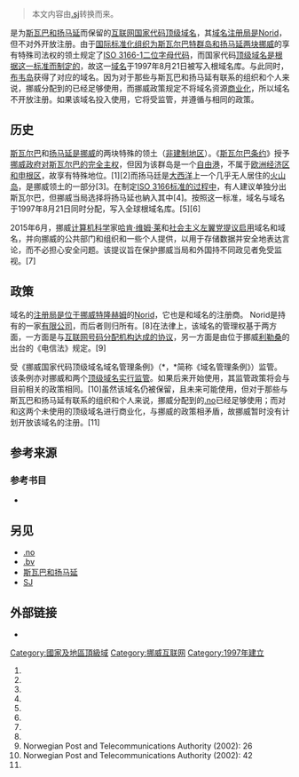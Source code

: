 > 本文内容由[.sj](https://zh.wikipedia.org/wiki/.sj)转换而来。


是为[斯瓦巴和扬马延](../Page/斯瓦巴和扬马延.md "wikilink")而保留的[互联网](../Page/互联网.md "wikilink")[国家代码顶级域名](https://zh.wikipedia.org/wiki/国家代码顶级域名 "wikilink")，其[域名注册局是](https://zh.wikipedia.org/wiki/域名注册局 "wikilink")[Norid](../Page/Norid.md "wikilink")，但不对外开放注册。由于[国际标准化组织为](https://zh.wikipedia.org/wiki/国际标准化组织 "wikilink")[斯瓦尔巴特群岛和](https://zh.wikipedia.org/wiki/斯瓦尔巴特群岛 "wikilink")[扬马延两块](https://zh.wikipedia.org/wiki/扬马延 "wikilink")[挪威](../Page/挪威.md "wikilink")的享有特殊司法权的领土规定了[ISO 3166-1二位字母代码](https://zh.wikipedia.org/wiki/ISO_3166-1二位字母代码 "wikilink")，而国家代码[顶级域名是根据这一标准而制定的](https://zh.wikipedia.org/wiki/顶级域名 "wikilink")，故这一[域名](../Page/域名.md "wikilink")于1997年8月21日被写入根域名库。与此同时，[布韦岛](../Page/布韦岛.md "wikilink")获得了对应的域名。因为对于那些与斯瓦巴和扬马延有联系的组织和个人来说，挪威分配到的已经足够使用，而挪威政策规定不将域名资源[商业化](../Page/商业模式.md "wikilink")，所以域名不开放注册。如果该域名投入使用，它将受监管，并遵循与相同的政策。

## 历史

[斯瓦尔巴](../Page/斯瓦尔巴.md "wikilink")和[扬马延是](https://zh.wikipedia.org/wiki/扬马延 "wikilink")[挪威](../Page/挪威.md "wikilink")的两块特殊的领土（[非建制地区](https://zh.wikipedia.org/wiki/非建制地區 "wikilink")）。《[斯瓦尔巴条约](../Page/斯瓦尔巴条约.md "wikilink")》授予[挪威政府对斯瓦尔巴的完全](https://zh.wikipedia.org/wiki/挪威政府 "wikilink")[主权](https://zh.wikipedia.org/wiki/主权 "wikilink")，但因为该群岛是一个[自由港](../Page/自由港.md "wikilink")，不属于[欧洲经济区和](../Page/歐洲經濟區.md "wikilink")[申根区](../Page/申根区.md "wikilink")，故享有特殊地位。\[1\]\[2\]而扬马廷是[大西洋](../Page/大西洋.md "wikilink")上一个几乎无人居住的[火山岛](https://zh.wikipedia.org/wiki/火山岛 "wikilink")，是挪威领土的一部分\[3\]。在制定[ISO 3166标准的过程中](../Page/ISO_3166.md "wikilink")，有人建议单独分出斯瓦尔巴，但挪威当局选择将扬马延也納入其中\[4\]。按照这一标准，域名与域名于1997年8月21日同时分配，写入全球根域名库。\[5\]\[6\]

2015年6月，挪威[计算机科学](../Page/计算机科学.md "wikilink")家[哈肯·维姆·莱](../Page/哈肯·维姆·莱.md "wikilink")和[社会主义左翼党提议启用](../Page/社会主义左翼党_\(挪威\).md "wikilink")域名和域名，并向挪威的公共部门和组织和一些个人提供，以用于存储数据并安全地表达言论，而不必担心安全问题。该提议旨在保护挪威当局和外国持不同政见者免受监视。\[7\]

## 政策

域名的[注册局是位于挪威](https://zh.wikipedia.org/wiki/域名注册局 "wikilink")[特隆赫姆](../Page/特隆赫姆.md "wikilink")的[Norid](../Page/Norid.md "wikilink")，它也是和域名的注册商。 Norid是持有的一家[有限公司](../Page/有限公司.md "wikilink")，而后者则归所有。\[8\]在法律上，该域名的管理权基于两方面，一方面是与[互联网号码分配机构达成的协议](../Page/互联网号码分配局.md "wikilink")，另一方面是由位于挪威[利勒桑](../Page/利勒桑.md "wikilink")的出台的《电信法》规定。\[9\]

受《挪威国家代码顶级域名域名管理条例》（*，*简称《域名管理条例》）监管。该条例亦对挪威和两个[顶级域名实行监管](https://zh.wikipedia.org/wiki/頂級域 "wikilink")。如果后来开始使用，其监管政策将会与目前相关的政策相同。\[10\]虽然该域名仍被保留，且未来可能使用，但对于那些与斯瓦巴和扬马延有联系的组织和个人来说，挪威分配到的[.no](../Page/.no.md "wikilink")已经足够使用；而对和这两个未使用的顶级域名进行商业化，与挪威的政策相矛盾，故挪威暂时没有计划开放该域名的注册。\[11\]

## 参考来源

### 参考书目

  -
## 另见

  - [.no](../Page/.no.md "wikilink")
  - [.bv](../Page/.bv.md "wikilink")
  - [斯瓦巴和扬马延](../Page/斯瓦巴和扬马延.md "wikilink")
  - [SJ](https://zh.wikipedia.org/wiki/SJ "wikilink")

## 外部链接

  -
[Category:國家及地區頂級域](https://zh.wikipedia.org/wiki/Category:國家及地區頂級域 "wikilink") [Category:挪威互联网](https://zh.wikipedia.org/wiki/Category:挪威互联网 "wikilink") [Category:1997年建立](https://zh.wikipedia.org/wiki/Category:1997年建立 "wikilink")

1.
2.
3.
4.
5.
6.
7.
8.
9.  Norwegian Post and Telecommunications Authority (2002): 26
10. Norwegian Post and Telecommunications Authority (2002): 42
11.